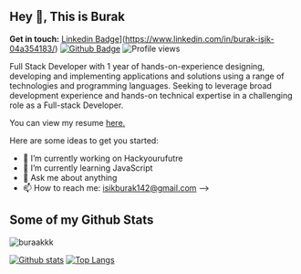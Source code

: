 ## Hey 👋, This is Burak 
**Get in touch:**
[Linkedin Badge](https://img.shields.io/badge/-burak-işik-04a354183-0072b1?style=flat&logo=Linkedin&logoColor=white&link=https://www.linkedin.com/in/burak-işik-04a354183/)](https://www.linkedin.com/in/burak-işik-04a354183/) [![Github Badge](https://img.shields.io/badge/-buraakkk-grey?style=flat&logo=github&logoColor=white&link=https://github.com/buraakkk/)](https://www.github.com/buraakkk/) ![Profile views](https://gpvc.arturio.dev/buraakkk)

<p align='left'>Full Stack Developer with 1 year of hands-on-experience designing, developing and implementing applications and solutions using a range of technologies and programming languages. Seeking to leverage broad development experience and hands-on technical expertise in a challenging role as a Full-stack Developer.

</p><p align='left'> You can view my resume <a href='https://docs.google.com/presentation/d/1dGe4j1JcRds_jNBlkpaBZwpdcH3497lBBE3m8t4vFRk/edit?usp=sharing ' target=_blank><u>here</u>.</a></p>

Here are some ideas to get you started:

- 🔭 I’m currently working on Hackyourufutre
- 🌱 I’m currently learning JavaScript
- 💬 Ask me about anything
- 📫 How to reach me: isikburak142@gmail.com
-->

## Some of my Github Stats
<p align=left> <img src=https://komarev.com/ghpvc/?username=buraakkk alt=buraakkk /> </p>

[![Github stats](https://github-readme-stats.vercel.app/api?username=buraakkk&show_icons=true&include_all_commits=true)](https://github.com/buraakkk/github-readme-stats)
[![Top Langs](https://github-readme-stats.vercel.app/api/top-langs/?username=buraakkk&layout=compact)](https://github.com/buraakkk/github-readme-stats)
